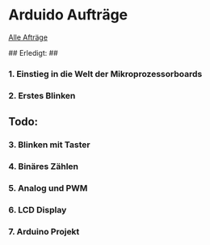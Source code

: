 # Arduido Aufträge #

[Alle Afträge](https://teams.microsoft.com/_?culture=de-ch&country=CH&lm=deeplink&lmsrc=homePageWeb&cmpid=WebSignIn#/school/classroom/Allgemein?threadId=19:xG3JLx87DEP092VJJ3rpXoaKplPauj0Kmy4CHuYQND01@thread.tacv2&ctx=channel)

## Erledigt: ##
### 1. Einstieg in die Welt der Mikroprozessorboards ###
### 2. Erstes Blinken ###
## Todo: ##
### 3. Blinken mit Taster ###
### 4. Binäres Zählen ###
### 5. Analog und PWM ###
### 6. LCD Display ###
### 7. Arduino Projekt ###
